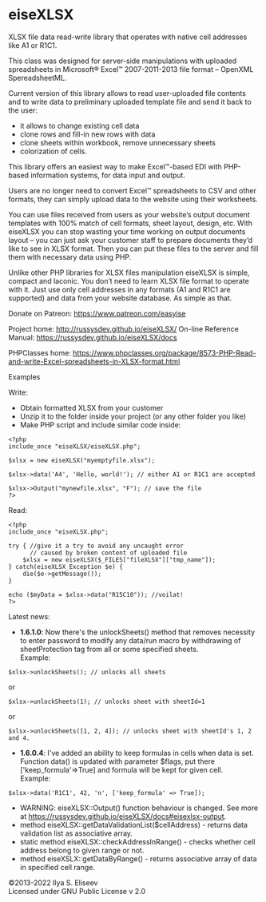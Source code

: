 eiseXLSX
========

XLSX file data read-write library that operates with native cell addresses like A1 or R1C1.

This class was designed for server-side manipulations with uploaded spreadsheets in Microsoft® Excel™ 2007-2011-2013 file format – OpenXML SpereadsheetML.

Current version of this library allows to read user-uploaded file contents and to write data to preliminary uploaded template file and send it back to the user:
- it allows to change existing cell data
- clone rows and fill-in new rows with data
- clone sheets within workbook, remove unnecessary sheets
- colorization of cells.

This library offers an easiest way to make Excel™-based EDI with PHP-based information systems, for data input and output.

Users are no longer need to convert Excel™ spreadsheets to CSV and other formats, they can simply upload data to the website using their worksheets.

You can use files received from users as your website’s output document templates with 100% match of cell formats, sheet layout, design, etc. With eiseXLSX you can stop wasting your time working on output documents layout – you can just ask your customer staff to prepare documents they’d like to see in XLSX format. Then you can put these files to the server and fill them with necessary data using PHP.

Unlike other PHP libraries for XLSX files manipulation eiseXLSX is simple, compact and laconic. You don’t need to learn XLSX file format to operate with it. Just use only cell addresses in any formats (A1 and R1C1 are supported) and data from your website database. As simple as that.

Donate on Patreon: https://www.patreon.com/easyise

Project home: <http://russysdev.github.io/eiseXLSX/>
On-line Reference Manual: <https://russysdev.github.io/eiseXLSX/docs>

PHPClasses home: <https://www.phpclasses.org/package/8573-PHP-Read-and-write-Excel-spreadsheets-in-XLSX-format.html>

Examples

Write:

- Obtain formatted XLSX from your customer
- Unzip it to the folder inside your project (or any other folder you like)
- Make PHP script and include similar code inside:

```
<?php
include_once "eiseXLSX/eiseXLSX.php";

$xlsx = new eiseXLSX("myemptyfile.xlsx");

$xlsx->data('A4', 'Hello, world!'); // either A1 or R1C1 are accepted

$xlsx->Output("mynewfile.xlsx", "F"); // save the file
?>
```

Read:

```
<?php
include_once "eiseXLSX.php";
        
try { //give it a try to avoid any uncaught error 
      // caused by broken content of uploaded file
    $xlsx = new eiseXLSX($_FILES["fileXLSX"]["tmp_name"]);
} catch(eiseXLSX_Exception $e) {
    die($e->getMessage());
}

echo ($myData = $xlsx->data("R15C10")); //voilat!
?>
```

Latest news: 

- __1.6.1.0__: Now there's the unlockSheets() method that removes necessity to enter password to modify any data/run macro by withdrawing of sheetProtection tag from all or some specified sheets. \
Example:
```
$xlsx->unlockSheets(); // unlocks all sheets
```
or
```
$xlsx->unlockSheets(1); // unlocks sheet with sheetId=1
```
or
```
$xlsx->unlockSheets([1, 2, 4]); // unlocks sheet with sheetId's 1, 2 and 4.
```


- __1.6.0.4__: I've added an ability to keep formulas in cells when data is set. Function data() is updated with parameter $flags, put there ['keep_formula'=>True] and formula will be kept for given cell. \
Example:
```
$xlsx->data('R1C1', 42, 'n', ['keep_formula' => True]);
```

- WARNING: eiseXLSX::Output() function behaviour is changed. See more at <https://russysdev.github.io/eiseXLSX/docs#eisexlsx-output>.
- method eiseXLSX::getDataValidationList($cellAddress) - returns data validation list as associative array.
- static method eiseXLSX::checkAddressInRange() - checks whether cell address belong to given range or not.
- method eiseXSLX::getDataByRange() - returns associative array of data in specified cell range.

&copy;2013-2022 Ilya S. Eliseev \
Licensed under GNU Public License v 2.0
